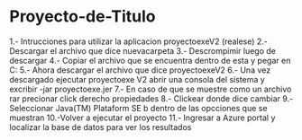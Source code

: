 # Proyecto-de-Titulo


1.- Intrucciones para utilizar la aplicacion proyectoexeV2 (realese)
2.- Descargar el archivo que dice nuevacarpeta 
3.- Descrompimir luego de descargar 
4.- Copiar el archivo que se encuentra dentro de esta y pegar en C:
5.- Ahora descargar el archivo que dice proyectoexeV2
6.- Una vez descargado ejecutar proyectoexe V2 abrir una consola del sistema y excribir -jar proyectoexe.jer
7.- En caso de que se muestre como un archivo rar precionar click derecho propiedades 
8.- Clickear donde dice cambiar 
9.- Seleccionar Java(TM) Plataform SE b dentro de las opcciones que se muestran 
10.-Volver a ejecutar el proyecto 
11.- Ingresar a Azure portal y localizar la base de datos para ver los resultados 
